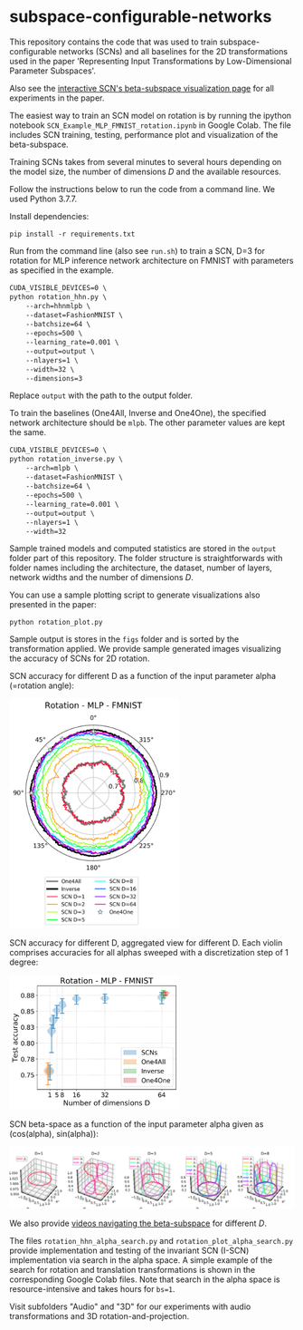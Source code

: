 # subspace-configurable-networks

This repository contains the code that was used to train subspace-configurable networks (SCNs) and all baselines for the 2D transformations used in the paper 'Representing Input Transformations by Low-Dimensional Parameter Subspaces'.

Also see the [interactive SCN's beta-subspace visualization page](https://subspace-configurable-networks.pages.dev) for all experiments in the paper.

The easiest way to train an SCN model on rotation is by running the ipython notebook `SCN_Example_MLP_FMNIST_rotation.ipynb` in Google Colab. The file includes SCN training, testing, performance plot and visualization of the beta-subspace. 

Training SCNs takes from several minutes to several hours depending on the model size, the number of dimensions $D$ and the available resources.

Follow the instructions below to run the code from a command line. We used Python 3.7.7.

Install dependencies:
```
pip install -r requirements.txt
```

Run from the command line (also see `run.sh`) to train a SCN, D=3 for rotation for MLP inference network architecture on FMNIST with parameters as specified in the example.
```
CUDA_VISIBLE_DEVICES=0 \
python rotation_hhn.py \
	--arch=hhnmlpb \
	--dataset=FashionMNIST \
	--batchsize=64 \
	--epochs=500 \
	--learning_rate=0.001 \
	--output=output \
	--nlayers=1 \
	--width=32 \
	--dimensions=3
```

Replace `output` with the path to the output folder.

To train the baselines (One4All, Inverse and One4One), the specified network architecture should be `mlpb`. The other parameter values are kept the same.

```
CUDA_VISIBLE_DEVICES=0 \
python rotation_inverse.py \
	--arch=mlpb \
	--dataset=FashionMNIST \
	--batchsize=64 \
	--epochs=500 \
	--learning_rate=0.001 \
	--output=output \
	--nlayers=1 \
	--width=32
```

Sample trained models and computed statistics are stored in the `output` folder part of this repository. The folder structure is straightforwards with folder names including the architecture, the dataset, number of layers, network widths and the number of dimensions $D$.

You can use a sample plotting script to generate visualizations also presented in the paper:
```
python rotation_plot.py
```
Sample output is stores in the `figs` folder and is sorted by the transformation applied. We provide sample generated images visualizing the accuracy of SCNs for 2D rotation.

SCN accuracy for different D as a function of the input parameter alpha (=rotation angle):

<img src="./figs/rotation/viz_acc_mlpb_FashionMNIST_1_32.png" alt="SCN accuracy, D=1..8, 1-layer MLP with 32 hidden units" width="300"/>

SCN accuracy for different D, aggregated view for different D. Each violin comprises accuracies for all alphas sweeped with a discretization step of 1 degree:

<img src="./figs/rotation/d_mlpb_FashionMNIST_1_32.png" alt="SCN accuracy, D=1..8, 1-layer MLP with 32 hidden units, aggregated view" width="300"/>

SCN beta-space as a function of the input parameter alpha given as (cos(alpha), sin(alpha)):

<img src="./figs/rotation/viz_beta_mlpb_FashionMNIST_1_32.png" alt="SCN beta-space, D=1..8, 1-layer MLP with 32 hidden units" width="800"/>

We also provide [videos navigating the beta-subspace](./videos/) for different $D$.

The files `rotation_hhn_alpha_search.py` and `rotation_plot_alpha_search.py` provide implementation and testing of the invariant SCN (I-SCN) implementation via search in the alpha space. A simple example of the search for rotation and translation transformations is shown in the corresponding Google Colab files. Note that search in the alpha space is resource-intensive and takes hours for `bs=1`.

Visit subfolders "Audio" and "3D" for our experiments with audio transformations and 3D rotation-and-projection.
